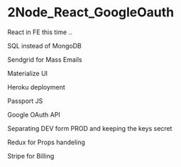 # 2Node_React_GoogleOauth

React in FE this time .. 

SQL instead of MongoDB

Sendgrid for Mass Emails

Materialize UI 

Heroku deployment 

Passport JS 

Google OAuth API

Separating DEV form PROD and keeping the keys secret 

Redux for Props handeling 

Stripe for Billing 
